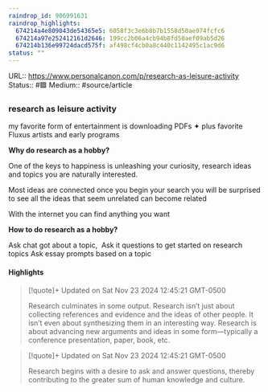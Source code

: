 ```yaml
---
raindrop_id: 906991631
raindrop_highlights:
  674214a4e809043de54365e5: 6058f3c3e6b8b7b1558d50ae974fcfc6
  674214a97e252412161d2646: 199cc2b06a4cb94b8fd50aef09ab5d26
  674214b136e99724dacd575f: af498cf4cb0a8c440c1142495c1ac9d6
status: ""
---
```


URL:: https://www.personalcanon.com/p/research-as-leisure-activity
Status:: #🟩
Medium:: #source/article


### research as leisure activity

my favorite form of entertainment is downloading PDFs ✦ plus favorite Fluxus artists and early programs

**Why do research as a hobby?**


One of the keys to happiness is unleashing your curiosity, research ideas and topics you are naturally interested.


Most ideas are connected once you begin your search you will be surprised to see all the ideas that seem unrelated can become related 

With the internet you can find anything you want 


**How to do research as a hobby?**


Ask chat got about a topic, 
Ask it questions to get started on research topics
Ask essay prompts based on a topic

#### Highlights


> [!quote]+ Updated on Sat Nov 23 2024 12:45:21 GMT-0500
>
> Research culminates in some output. Research isn’t just about collecting references and evidence and the ideas of other people. It isn’t even about synthesizing them in an interesting way. Research is about advancing new arguments and ideas in some form—typically a conference presentation, paper, book, etc.

> [!quote]+ Updated on Sat Nov 23 2024 12:45:21 GMT-0500
>
> Research begins with a desire to ask and answer questions, thereby contributing to the greater sum of human knowledge and culture.
